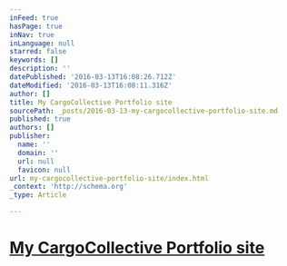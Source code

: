 ```yaml
---
inFeed: true
hasPage: true
inNav: true
inLanguage: null
starred: false
keywords: []
description: ''
datePublished: '2016-03-13T16:08:26.712Z'
dateModified: '2016-03-13T16:08:11.316Z'
author: []
title: My CargoCollective Portfolio site
sourcePath: _posts/2016-03-13-my-cargocollective-portfolio-site.md
published: true
authors: []
publisher:
  name: ''
  domain: ''
  url: null
  favicon: null
url: my-cargocollective-portfolio-site/index.html
_context: 'http://schema.org'
_type: Article

---
```

# [My CargoCollective Portfolio site][0]

[0]: cargocollective.com/scottpacaldo